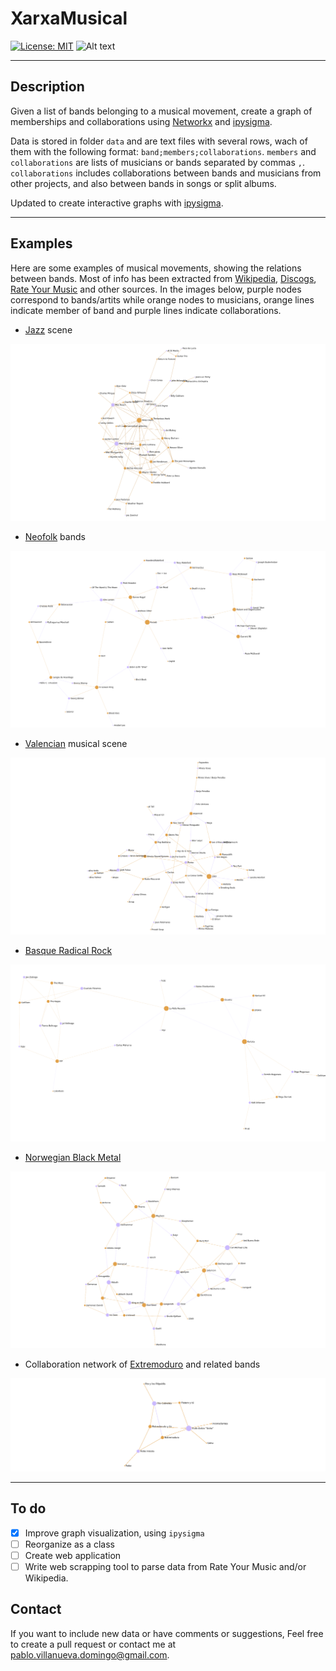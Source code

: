 # XarxaMusical

[![License: MIT](https://img.shields.io/badge/License-MIT-yellow.svg)](https://opensource.org/licenses/MIT)
![Alt text](https://img.shields.io/pypi/pyversions/python-binance.svg)

---

## Description

Given a list of bands belonging to a musical movement, create a graph of memberships and collaborations using [Networkx](https://networkx.org/) and [ipysigma](https://github.com/medialab/ipysigma).

Data is stored in folder `data` and are text files with several rows, wach of them with the following format: `band;members;collaborations`. `members` and `collaborations` are lists of musicians or bands separated by commas `,`. `collaborations` includes collaborations between bands and musicians from other projects, and also between bands in songs or split albums.

Updated to create interactive graphs with [ipysigma](https://github.com/medialab/ipysigma).

---

## Examples

Here are some examples of musical movements, showing the relations between bands. Most of info has been extracted from [Wikipedia](https://en.wikipedia.org), [Discogs](https://www.discogs.com/), [Rate Your Music](https://rateyourmusic.com/) and other sources. In the images below, purple nodes correspond to bands/artits while orange nodes to musicians, orange lines indicate member of band and purple lines indicate collaborations.

- [Jazz](https://en.wikipedia.org/wiki/Jazz) scene

![Jazz](examples/jazz.png "Jazz")

- [Neofolk](https://en.wikipedia.org/wiki/Neofolk) bands

![Neofolk bands](examples/neofolk.png "Neofolk")

- [Valencian](https://en.wikipedia.org/wiki/Valencian_Community) musical scene

![Valencian musical scene](examples/valencian.png "Valencian")

- [Basque Radical Rock](https://en.wikipedia.org/wiki/Basque_Radical_Rock)

![Basque Radical Rock](examples/rock_radical_vasco.png "Basque Radical Rock")

- [Norwegian Black Metal](https://en.wikipedia.org/wiki/Early_Norwegian_black_metal_scene)

![Norwegian Black Metal](examples/norwegian_black_metal.png "Norwegian Black Metal")

- Collaboration network of [Extremoduro](https://en.wikipedia.org/wiki/Extremoduro) and related bands

![Extremoduro](examples/extremoduro.png "Extremoduro")

---

## To do

- [x] Improve graph visualization, using `ipysigma`
- [ ] Reorganize as a class
- [ ] Create web application
- [ ] Write web scrapping tool to parse data from Rate Your Music and/or Wikipedia.

## Contact

If you want to include new data or have comments or suggestions, Feel free to create a pull request or contact me at <pablo.villanueva.domingo@gmail.com>.